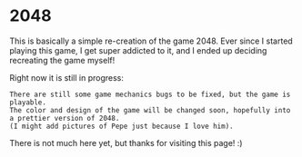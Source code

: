 # 2048

This is basically a simple re-creation of the game 2048.
Ever since I started playing this game, I get super addicted to it, and I ended up deciding recreating the game myself!

Right now it is still in progress: 
    
    There are still some game mechanics bugs to be fixed, but the game is playable. 
    The color and design of the game will be changed soon, hopefully into a prettier version of 2048. 
    (I might add pictures of Pepe just because I love him).

There is not much here yet, but thanks for visiting this page! :)
